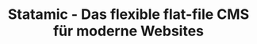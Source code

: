 ---
title: "Statamic - Das flexible flat-file CMS für moderne Websites"
name: "Statamic"
category: cms
description: "Statamic ist ein modernes flat-file CMS, das sich ideal für schnelle und flexible Websites auf Basis von Markdown und YAML eignet."

benefits:
- title: "Flat-File Struktur" 
  description: "Inhalte werden als Markdown und YAML Flat Files abgelegt statt in einer Datenbank."
  icon: "mdi:file-document-outline"
- title: "Statisches Hosting"
  description: "Die Flat-File Struktur ermöglicht statisches Hosting für hohe Performance."
  icon: "mdi:server"  
- title: "Git-basiert"
  description: "Änderungen werden über Git versioniert für Collaboration und Deployments."
  icon: "mdi:github" 
- title: "Flexible Felder"
  description: "Inhalte lassen sich über benutzerdefinierte Felder und Feldtypen strukturieren."
  icon: "mdi:table-large"
- title: "Erweiterbar"
  description: "Statamic ist einfach um zusätzliche Funktionen durch Extensions erweiterbar."
  icon: "mdi:puzzle-outline"
- title: "Multisite fähig"
  description: "Mehrere Websites können über eine Statamic-Installation betrieben werden."
  icon: "mdi:domain"
  
ctaLabel: "Statamic kennenlernen"
  
whyChooseTool:
  eyebrow: "Warum Sie sich für Statamic entscheiden sollten"
  heading: "Flexibles und zukunftssicheres Flat-File CMS"
  advantages: "Statamic kombiniert die Vorteile eines Headless CMS mit der Flexibilität eines Flat-File-Ansatzes."
  useCases:
  - title: "Webseiten und Blogs"
    description: "Statamic eignet sich ideal für alle Arten von Webseiten, Blogs und Magazinen."
    icon: "mdi:web"
  - title: "Portfolio und Showcases"
    description: "Projekte, Referenzen und ähnliche Inhalte lassen sich gut abbilden."
    icon: "mdi:book-open-outline"  
  - title: "Online-Shops"
    description: "Über Extensions kann Statamic auch für E-Commerce Websites genutzt werden."
    icon: "mdi:shopping"
  - title: "Agentur-Websites"
    description: "Ideal für Agenturen, um schnell Kunden-Websites erstellen zu können." 
    icon: "mdi:briefcase-account-outline"
  - title: "Dokumentation"
    description: "Für technische Dokumentation eignet sich der Markdown-Ansatz sehr gut."
    icon: "mdi:file-document-outline"
  - title: "Single Page Apps"
    description: "Statamic kann als Headless CMS für JavaScript-Apps genutzt werden."
    icon: "mdi:application"
  - title: "Multilingual"
    description: "Über YAML lassen sich leicht mehrsprachige Websites realisieren."
    icon: "mdi:translate"
  - title: "Multisite" 
    description: "Mehrere Sites können über eine Code-Basis betrieben werden."
    icon: "mdi:application-braces-outline"
    
featureOverview:
  mainFeatures:
  - Inhalte als Markdown und YAML
  - Flexible Felder und Content Modellierung
  - Git-Integration
  - Erweiterbar durch Extensions
  - Benutzer- und Rechtemanagement
  - Einfaches theming
  integrationOptions:
  - Statisches Webhosting
  - Headless mit JavaScript-Apps
  - E-Commerce Lösungen
  - Marketing Automation Tools 

customerReviewsOrSuccessStories:
- reviewOrStory: "Statamic hat es uns durch seine Flexibilität extrem erleichtert, unsere komplexen Inhalte optimal zu strukturieren."
- reviewOrStory: "Die Git-basierte Arbeitsweise mit Statamic hat unsere Entwicklungsprozesse deutlich agiler gemacht."
  
ctaSection:
  actionCall: "Vereinfachen Sie Ihr Website Management mit Statamic"
  actionLabel: "Demo buchen"
  
faq:
  heading: "Häufig gestellte Fragen"
  questions:
  - question: "Für welche Projekte eignet sich Statamic?"
    answer: "Statamic eignet sich für Websites, Blogs, Portfolios, Online-Shops, Dokumentation uvm."
  - question: "Kann man bestehende Inhalte importieren?"
    answer: "Ja, über Importer können Inhalte aus anderen Quellen übernommen werden."
  - question: "Wie kann man mit Statamic schnell Prototypen erstellen?"
    answer: "Durch Vorlagen, Blueprints und Starter Kits können schnell Prototypen erstellt werden."
  - question: "Kann man Statamic selbst hosten?"
    answer: "Ja, Statamic kann auf eigenen Servern oder Plattformen wie Laravel Forge gehostet werden."
  - question: "Wie erfolgt die Aktualisierung bei neuen Statamic Versionen?"
    answer: "Über Composer kann ein painfreies Update auf neue Major-Versionen erfolgen."
  - question: "Kann man mit Statamic auch membership Sites aufbauen?"
    answer: "Ja, über die User-Management-Funktionen und Paywall-Extensions ist dies möglich."
  - question: "Wie kann man mit Statamic Geld verdienen?"
    answer: "Zum Beispiel durch Premium-Inhalte, Abos, Online-Kurse, digitale Downloads."
  - question: "Gibt es Anbieter für gehostete Statamic-Lösungen?"
    answer: "Ja, z.B. Funkhaus für eine voll verwaltete Statamic-Hosting-Lösung."
  - question: "Wie kann ich Statamic testen?"
    answer: "Der Funktionsumfang kann kostenlos über eine lokale Installation getestet werden."
  - question: "Kann man mit Statamic auch Apps erstellen?"
    answer: "Über die REST-API können auch native Mobile Apps und JavaScript-Apps auf Inhalte zugreifen."
---